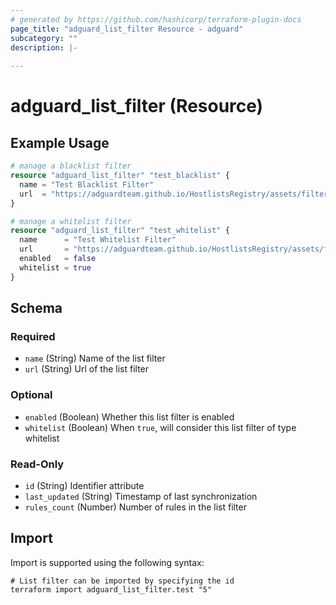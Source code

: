 ```yaml
---
# generated by https://github.com/hashicorp/terraform-plugin-docs
page_title: "adguard_list_filter Resource - adguard"
subcategory: ""
description: |-
  
---
```


# adguard_list_filter (Resource)



## Example Usage

```terraform
# manage a blacklist filter
resource "adguard_list_filter" "test_blacklist" {
  name = "Test Blacklist Filter"
  url  = "https://adguardteam.github.io/HostlistsRegistry/assets/filter_4.txt"
}

# manage a whitelist filter
resource "adguard_list_filter" "test_whitelist" {
  name      = "Test Whitelist Filter"
  url       = "https://adguardteam.github.io/HostlistsRegistry/assets/filter_6.txt"
  enabled   = false
  whitelist = true
}
```

<!-- schema generated by tfplugindocs -->
## Schema

### Required

- `name` (String) Name of the list filter
- `url` (String) Url of the list filter

### Optional

- `enabled` (Boolean) Whether this list filter is enabled
- `whitelist` (Boolean) When `true`, will consider this list filter of type whitelist

### Read-Only

- `id` (String) Identifier attribute
- `last_updated` (String) Timestamp of last synchronization
- `rules_count` (Number) Number of rules in the list filter

## Import

Import is supported using the following syntax:

```shell
# List filter can be imported by specifying the id
terraform import adguard_list_filter.test "5"
```
